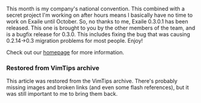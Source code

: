 <!-- :metadata:

title: Exaile 0.3.0.1 Released!
tags: Exaile, Programming, Linux, Python
publishedAt: 2009-09-08T16:23:58-0700
summary:

This month is my company's national convention.  This combined with a secret
project I'm working on after hours means I basically have no time to work on
Exaile until October.  So, no thanks to me, Exaile 0.3.0.1 has been released.
This one is brought to you by the other members of the team, and is a bugfix
release for 0.3.0.   This includes fixing the bug that was causing 0.2.14->0.3
migration problems for most people.  Enjoy!

-->

This month is my company's national convention.  This combined with a secret
project I'm working on after hours means I basically have no time to work on
Exaile until October.  So, no thanks to me, Exaile 0.3.0.1 has been released.
This one is brought to you by the other members of the team, and is a bugfix
release for 0.3.0.   This includes fixing the bug that was causing 0.2.14->0.3
migration problems for most people.  Enjoy!

Check out our <a href='http://www.exaile.org'>homepage</a> for more
information.

<div class="restored-from-archive">
  <h3>Restored from VimTips archive</h3>
  <p>
  This article was restored from the VimTips archive. There's probably
  missing images and broken links (and even some flash references), but it
  was still important to me to bring them back.
  </p>
</div>
